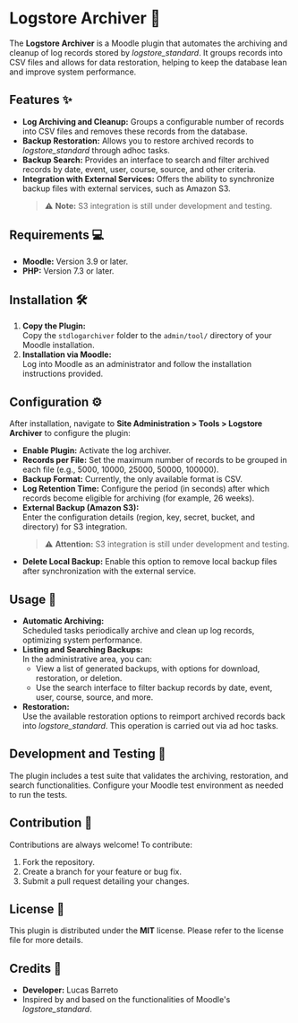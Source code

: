 # Logstore Archiver 🚀

The **Logstore Archiver** is a Moodle plugin that automates the archiving and cleanup of log records stored by _logstore_standard_. It groups records into CSV files and allows for data restoration, helping to keep the database lean and improve system performance.

## Features ✨

- **Log Archiving and Cleanup:** Groups a configurable number of records into CSV files and removes these records from the database.
- **Backup Restoration:** Allows you to restore archived records to _logstore_standard_ through adhoc tasks.
- **Backup Search:** Provides an interface to search and filter archived records by date, event, user, course, source, and other criteria.
- **Integration with External Services:** Offers the ability to synchronize backup files with external services, such as Amazon S3.  
  > ⚠️ **Note:** S3 integration is still under development and testing.

## Requirements 💻

- **Moodle:** Version 3.9 or later.
- **PHP:** Version 7.3 or later.

## Installation 🛠️

1. **Copy the Plugin:**  
   Copy the `stdlogarchiver` folder to the `admin/tool/` directory of your Moodle installation.
2. **Installation via Moodle:**  
   Log into Moodle as an administrator and follow the installation instructions provided.

## Configuration ⚙️

After installation, navigate to **Site Administration > Tools > Logstore Archiver** to configure the plugin:

- **Enable Plugin:** Activate the log archiver.
- **Records per File:** Set the maximum number of records to be grouped in each file (e.g., 5000, 10000, 25000, 50000, 100000).
- **Backup Format:** Currently, the only available format is CSV.
- **Log Retention Time:** Configure the period (in seconds) after which records become eligible for archiving (for example, 26 weeks).
- **External Backup (Amazon S3):**  
  Enter the configuration details (region, key, secret, bucket, and directory) for S3 integration.  
  > ⚠️ **Attention:** S3 integration is still under development and testing.
- **Delete Local Backup:** Enable this option to remove local backup files after synchronization with the external service.

## Usage 📂

- **Automatic Archiving:**  
  Scheduled tasks periodically archive and clean up log records, optimizing system performance.
- **Listing and Searching Backups:**  
  In the administrative area, you can:
  - View a list of generated backups, with options for download, restoration, or deletion.
  - Use the search interface to filter backup records by date, event, user, course, source, and more.
- **Restoration:**  
  Use the available restoration options to reimport archived records back into _logstore_standard_. This operation is carried out via ad hoc tasks.

## Development and Testing 🔬

The plugin includes a test suite that validates the archiving, restoration, and search functionalities. Configure your Moodle test environment as needed to run the tests.

## Contribution 🤝

Contributions are always welcome! To contribute:

1. Fork the repository.
2. Create a branch for your feature or bug fix.
3. Submit a pull request detailing your changes.

## License 📄

This plugin is distributed under the **MIT** license. Please refer to the license file for more details.

## Credits 🙏

- **Developer:** Lucas Barreto
- Inspired by and based on the functionalities of Moodle's _logstore_standard_.
